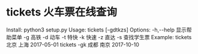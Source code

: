 # tickets 火车票在线查询
Install:
    python3 setup.py
Usage:
    tickets [-gdtkzs] <from> <to> <date>
Options:
    -h,--help   显示帮助菜单
    -g          高铁
    -d          动车
    -t          特快
    -k          快速
    -z          直达
    -s          查找学生票
Example:
    tickets 北京 上海 2017-05-01
    tickets -gk 成都 南京 2017-10-10
